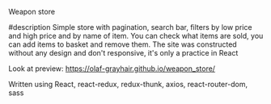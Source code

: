 Weapon store

#description
Simple store with pagination, search bar, filters by low price and high price and by name of item.
You can check what items are sold, you can add items to basket and remove them.
The site was constructed without any design and don't responsive, it's only a practice in React

Look at preview: https://olaf-grayhair.github.io/weapon_store/

Written using React, react-redux, redux-thunk, axios, react-router-dom, sass
